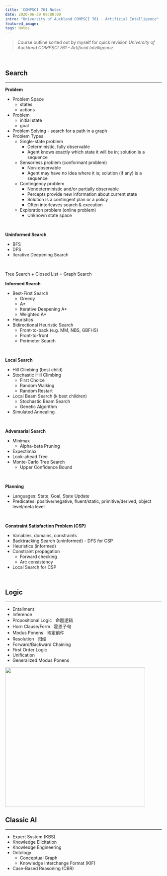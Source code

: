 ```yaml
---
title: 'COMPSCI 761 Notes'
date: 2020-06-30 09:00:00
intro: "University of Auckland COMPSCI 761 - Artificial Intelligence"
featured_image:
tags: Notes
---
```


> Course outline sorted out by myself for quick revision
> <i>University of Auckland COMPSCI 761 - Artificial Intelligence</i>

<br/>

## Search
<hr/>

**Problem**
- Problem Space
    - states
    - actions
- Problem
    - initial state
    - goal
- Problem Solving - search for a path in a graph
- Problem Types
    - Single-state problem
        - Deterministic, fully observable  
        - Agent knows exactly which state it will be in; solution is a sequence 
    - Sensorless problem (conformant problem)
        - Non-observable 
        - Agent may have no idea where it is; solution (if any) is a sequence 
    - Contingency problem
        - Nondeterministic and/or partially observable 
        - Percepts provide new information about current state 
        - Solution is a contingent plan or a policy 
        - Often interleaves search & execution 
    - Exploration problem (online problem) 
        - Unknown state space 
<br/>

**Uninformed Search**
- BFS
- DFS
- Iterative Deepening Search
<br/>

Tree Search + Closed List = Graph Search
<br/>

**Informed Search**
- Best-First Search
    - Greedy
    - A*
    - Iterative Deepening A*
    - Weighted A*
- Heuristics
- Bidirectional Heuristic Search
    - Front-to-back (e.g. MM, NBS, GBFHS)
    - Front-to-front
    - Perimeter Search
<br/>

**Local Search**
- Hill Climbing (best child)
- Stochastic Hill Climbing
    - First Choice
    - Random Walking
    - Random Restart
- Local Beam Search (k best children)
    - Stochastic Beam Search
    - Genetic Algorithm
- Simulated Annealing
<br/>

**Adversarial Search**
- Minimax
    - Alpha-beta Pruning
- Expectimax
- Look-ahead Tree
- Monte-Carlo Tree Search
    - Upper Confidence Bound
<br/>

**Planning**
- Languages: State, Goal, State Update
- Predicates: positive/negative, fluent/static, primitive/derived, object level/meta level
<br/>

**Constraint Satisfaction Problem (CSP)**
- Variables, domains, constraints
- Backtracking Search (uninformed) - DFS for CSP
- Heuristics (informed)
- Constraint propagation
    - Forward checking
    - Arc consistency
- Local Search for CSP
<br/>

## Logic
<hr/>

- Entailment
- Inference
- Propositional Logic &nbsp; 命题逻辑
- Horn Clause/Form &nbsp; 霍恩子句
- Modus Ponens &nbsp; 肯定前件
- Resolution &nbsp; 归结
- Forward/Backward Chaining
- First Order Logic
- Unification
- Generalized Modus Ponens
<img src="logic.png" width="450px">

<br/>

## Classic AI
<hr/>

- Expert System (KBS)
- Knowledge Elicitation
- Knowledge Engineering
- Ontology
    - Conceptual Graph
    - Knowledge Interchange Format (KIF)
- Case-Based Reasoning (CBR)

